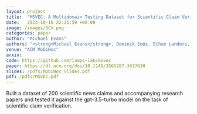 ```yaml
---
layout: project
title:  "MSVEC: A Multidomain Testing Dataset for Scientific Claim Verification"
date:   2023-10-16 22:21:59 +00:00
image: /images/SCV.png
categories: paper
author: "Michael Evans"
authors: "<strong>Michael Evans</strong>, Dominik Soós, Ethan Landers, Jian Wu"
venue: "ACM MobiHoc"
arxiv:
code: https://github.com/lamps-lab/msvec
paper: https://dl.acm.org/doi/10.1145/3565287.3617630
slides: /pdfs/MobiHoc_Slides.pdf
pdf: /pdfs/MSVEC.pdf
---
```

Built a dataset of 200 scientific news claims and accompanying research papers and tested it against the gpt-3.5-turbo model on the task of scientific claim verification.

